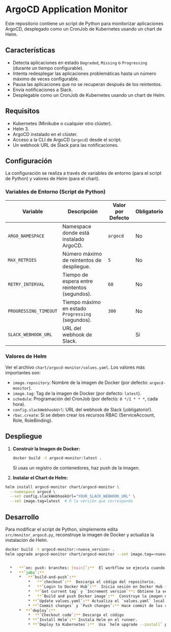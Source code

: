 # ArgoCD Application Monitor

Este repositorio contiene un script de Python para monitorizar aplicaciones ArgoCD, desplegado como un CronJob de Kubernetes usando un chart de Helm.

## Características

*   Detecta aplicaciones en estado `Degraded`, `Missing` o `Progressing` (durante un tiempo configurable).
*   Intenta redesplegar las aplicaciones problemáticas hasta un número máximo de veces configurable.
*   Pausa las aplicaciones que no se recuperan después de los reintentos.
*   Envía notificaciones a Slack.
*   Desplegable como un CronJob de Kubernetes usando un chart de Helm.

## Requisitos

*   Kubernetes (Minikube o cualquier otro clúster).
*   Helm 3.
*   ArgoCD instalado en el clúster.
*   Acceso a la CLI de ArgoCD (`argocd`) desde el script.
*   Un webhook URL de Slack para las notificaciones.

## Configuración

La configuración se realiza a través de variables de entorno (para el script de Python) y valores de Helm (para el chart).

### Variables de Entorno (Script de Python)

| Variable              | Descripción                                      | Valor por Defecto | Obligatorio |
| --------------------- | ------------------------------------------------ | ----------------- | ----------- |
| `ARGO_NAMESPACE`      | Namespace donde está instalado ArgoCD.          | `argocd`          | No          |
| `MAX_RETRIES`         | Número máximo de reintentos de despliegue.       | `5`               | No          |
| `RETRY_INTERVAL`      | Tiempo de espera entre reintentos (segundos).    | `60`              | No          |
| `PROGRESSING_TIMEOUT` | Tiempo máximo en estado `Progressing` (segundos). | `300`             | No          |
| `SLACK_WEBHOOK_URL`   | URL del webhook de Slack.                      |                   | Sí          |

### Valores de Helm

Ver el archivo `chart/argocd-monitor/values.yaml`.  Los valores más importantes son:

*   `image.repository`:  Nombre de la imagen de Docker (por defecto: `argocd-monitor`).
*   `image.tag`: Tag de la imagen de Docker (por defecto: `latest`).
*   `schedule`:  Programación del CronJob (por defecto: `0 */1 * * *`, cada hora).
*   `config.slackWebhookUrl`:  URL del webhook de Slack (¡obligatorio!).
*   `rbac.create`:  Si se deben crear los recursos RBAC (ServiceAccount, Role, RoleBinding).

## Despliegue

1.  **Construir la Imagen de Docker:**

    ```bash
    docker build -t argocd-monitor:latest .
    ```
    Si usas un registro de contenedores, haz push de la imagen.

2.  **Instalar el Chart de Helm:**

   ```bash
   helm install argocd-monitor chart/argocd-monitor \
     --namespace argocd \
     --set config.slackWebhookUrl="YOUR_SLACK_WEBHOOK_URL" \
     --set image.tag=latest  # O la versión que corresponda

   ```

## Desarrollo

Para modificar el script de Python, simplemente edita `src/monitor_argocd.py`, reconstruye la imagen de Docker y actualiza la instalación de Helm.

```bash
docker build -t argocd-monitor:<nueva_version> .
helm upgrade argocd-monitor chart/argocd-monitor --set image.tag=<nueva_version>


  *   **`on: push: branches: [main]`:**  El workflow se ejecuta cuando se hace un push a la rama `main`.
  *   **`jobs`:**
      *   **`build-and-push`:**
          *   **`checkout`:**  Descarga el código del repositorio.
          *   **`Login to Docker Hub`:**  Inicia sesión en Docker Hub (usando secrets).  Opcional si usas otro registro.
          *  **`Get current tag` y `Increment version`**: Obtiene la versión actual del `values.yaml` y la incrementa.
          *   **`Build and push Docker image`:**  Construye la imagen de Docker y la sube a Docker Hub (o al registro que hayas configurado).
          * **`Update values.yaml`:** Actualiza el `values.yaml` local.
          * **`Commit changes` y `Push changes`:** Hace commit de los cambios al `values.yaml` y los sube al repositorio.
      *  **`deploy`:**
          *  **`Checkout code`:** Descarga el código
          * **`Install Helm`:** Instala Helm en el runner.
          * **`Deploy to Kubernetes`:**  Usa `helm upgrade --install` para desplegar o actualizar el chart de Helm. Usa los valores de los secrets y la nueva etiqueta de la imagen.
